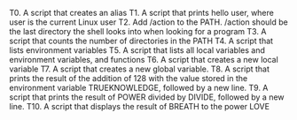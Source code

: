 T0. A script that creates an alias
T1. A script that prints hello user, where user is the current Linux user
T2. Add /action to the PATH. /action should be the last directory the shell looks into when looking for a program
T3. A script that counts the number of directories in the PATH
T4. A script that lists environment variables
T5. A script that lists all local variables and environment variables, and functions
T6. A script that creates a new local variable
T7. A script that creates a new global variable.
T8. A script that prints the result of the addition of 128 with the value stored in the environment variable TRUEKNOWLEDGE, followed by a new line.
T9. A script that prints the result of POWER divided by DIVIDE, followed by a new line.
T10. A script that displays the result of BREATH to the power LOVE
